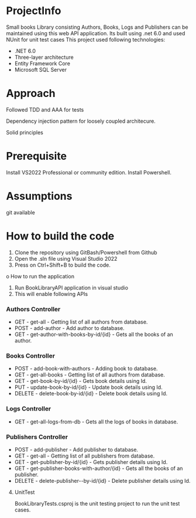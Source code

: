# ProjectInfo
Small books Library consisting Authors, Books, Logs and Publishers can be maintained using this web API application. Its built using .net 6.0 and used NUnit for unit test cases
This project used following technologies:
 - .NET 6.0
 - Three-layer architecture
 - Entity Framework Core
 - Microsoft SQL Server

# Approach
Followed TDD and AAA for tests

Dependency injection pattern for loosely coupled architecure.

Solid principles

# Prerequisite
Install VS2022 Professional or community edition.
Install Powershell.

# Assumptions
git available

# How to build the code
1. Clone the repository using GitBash/Powershell from Github
2. Open the .sln file using Visual Studio 2022
3. Press on Ctrl+Shift+B to build the code.

o	How to run the application
1. Run BookLibraryAPI application in visual studio
2. This will enable following APIs
   
### Authors Controller

 - GET - get-all - Getting list of all authors from database.
 - POST - add-author - Add author to database.
 - GET - get-author-with-books-by-id/{id} - Gets all the books of an author.

 ### Books Controller

 - POST - add-book-with-authors - Adding book to database.
 - GET - get-all-books - Getting list of all authors from database.
 - GET - get-book-by-id/{id} - Gets book details using Id.
 - PUT - update-book-by-id/{id} - Update book details using Id.
 - DELETE - delete-book-by-id/{id} - Delete book details using Id.
 
 ### Logs Controller

 - GET - get-all-logs-from-db - Gets all the logs of books in database.

 ### Publishers Controller

 - POST - add-publisher - Add publisher to database.
 - GET - get-all - Getting list of all publishers from database.
 - GET - get-publisher-by-id/{id} - Gets publisher details using Id.
 - GET - get-publisher-books-with-author/{id} - Gets all the books of an publisher. 
 - DELETE - delete-publisher--by-id/{id} - Delete publisher details using Id.
   
4. UnitTest
     
     BookLibraryTests.csproj is the unit testing project to run the unit test cases.
  
    
   
   
